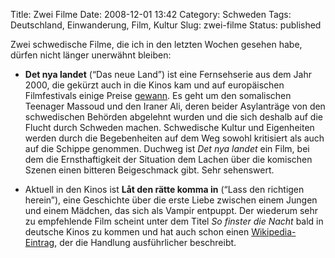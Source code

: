 Title: Zwei Filme
Date: 2008-12-01 13:42
Category: Schweden
Tags: Deutschland, Einwanderung, Film, Kultur
Slug: zwei-filme
Status: published

Zwei schwedische Filme, die ich in den letzten Wochen gesehen habe,
dürfen nicht länger unerwähnt bleiben:

-   **Det nya landet** (“Das neue Land”) ist eine Fernsehserie aus dem
    Jahr 2000, die gekürzt auch in die Kinos kam und auf europäischen
    Filmfestivals einige Preise
    [gewann](http://www.imdb.com/title/tt0188350/awards). Es geht um den
    somalischen Teenager Massoud und den Iraner Ali, deren beider
    Asylanträge von den schwedischen Behörden abgelehnt wurden und die
    sich deshalb auf die Flucht durch Schweden machen. Schwedische
    Kultur und Eigenheiten werden durch die Begebenheiten auf dem Weg
    sowohl kritisiert als auch auf die Schippe genommen. Duchweg ist
    *Det nya landet* ein Film, bei dem die Ernsthaftigkeit der Situation
    dem Lachen über die komischen Szenen einen bitteren Beigeschmack
    gibt. Sehr sehenswert.

-   Aktuell in den Kinos ist **Låt den rätte komma in** (“Lass den
    richtigen herein”), eine Geschichte über die erste Liebe zwischen
    einem Jungen und einem Mädchen, das sich als Vampir entpuppt. Der
    wiederum sehr zu empfehlende Film scheint unter dem Titel *So
    finster die Nacht* bald in deutsche Kinos zu kommen und hat auch
    schon einen
    [Wikipedia-Eintrag](http://de.wikipedia.org/wiki/So_finster_die_Nacht),
    der die Handlung ausführlicher beschreibt.

